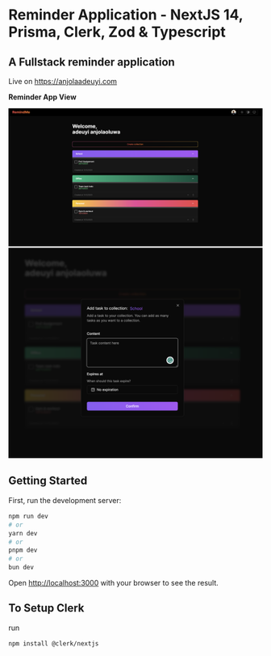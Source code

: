 # Reminder Application - NextJS 14, Prisma, Clerk, Zod & Typescript

## A Fullstack reminder application

Live on https://anjolaadeuyi.com

**Reminder App View**

![Reminder App - Welcome screen](./public/images/welcome-screen.png)
![Add Task to Collection screen](./public/images/add-task-screen.png)

## Getting Started

First, run the development server:

```bash
npm run dev
# or
yarn dev
# or
pnpm dev
# or
bun dev
```

Open [http://localhost:3000](http://localhost:3000) with your browser to see the result.

## To Setup Clerk
run
```bash
npm install @clerk/nextjs
```